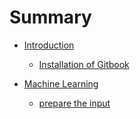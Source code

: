 # Summary

* [Introduction](README.md)
  - [Installation of Gitbook](installation.md)

* [Machine Learning](MachineLearning.md)
  - [prepare the input](Prepare_csv.md)
